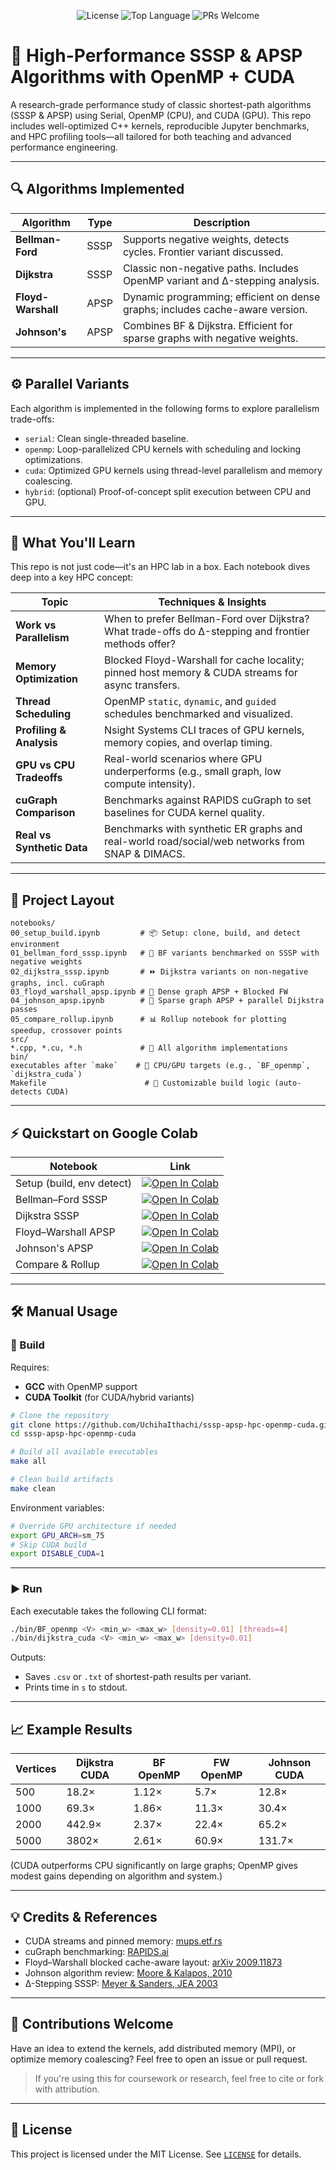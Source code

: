 <p align="center">
  <img src="https://img.shields.io/github/license/UchihaIthachi/sssp-apsp-hpc-openmp-cuda?style=for-the-badge" alt="License">
  <img src="https://img.shields.io/github/languages/top/UchihaIthachi/sssp-apsp-hpc-openmp-cuda?style=for-the-badge" alt="Top Language">
  <img src="https://img.shields.io/badge/PRs-Welcome-brightgreen.svg?style=for-the-badge" alt="PRs Welcome">
</p>

# 🚀 High-Performance SSSP & APSP Algorithms with OpenMP + CUDA

A research-grade performance study of classic shortest-path algorithms (SSSP & APSP) using Serial, OpenMP (CPU), and CUDA (GPU). This repo includes well-optimized C++ kernels, reproducible Jupyter benchmarks, and HPC profiling tools—all tailored for both teaching and advanced performance engineering.

---

## 🔍 Algorithms Implemented

| Algorithm          | Type | Description                                                                   |
| ------------------ | ---- | ----------------------------------------------------------------------------- |
| **Bellman-Ford**   | SSSP | Supports negative weights, detects cycles. Frontier variant discussed.        |
| **Dijkstra**       | SSSP | Classic non-negative paths. Includes OpenMP variant and Δ-stepping analysis.  |
| **Floyd-Warshall** | APSP | Dynamic programming; efficient on dense graphs; includes cache-aware version. |
| **Johnson's**      | APSP | Combines BF & Dijkstra. Efficient for sparse graphs with negative weights.    |

---

## ⚙️ Parallel Variants

Each algorithm is implemented in the following forms to explore parallelism trade-offs:

- `serial`: Clean single-threaded baseline.
- `openmp`: Loop-parallelized CPU kernels with scheduling and locking optimizations.
- `cuda`: Optimized GPU kernels using thread-level parallelism and memory coalescing.
- `hybrid`: (optional) Proof-of-concept split execution between CPU and GPU.

---

## 🧠 What You'll Learn

This repo is not just code—it's an HPC lab in a box. Each notebook dives deep into a key HPC concept:

| Topic                      | Techniques & Insights                                                                                |
| -------------------------- | ---------------------------------------------------------------------------------------------------- |
| **Work vs Parallelism**    | When to prefer Bellman-Ford over Dijkstra? What trade-offs do Δ-stepping and frontier methods offer? |
| **Memory Optimization**    | Blocked Floyd-Warshall for cache locality; pinned host memory & CUDA streams for async transfers.    |
| **Thread Scheduling**      | OpenMP `static`, `dynamic`, and `guided` schedules benchmarked and visualized.                       |
| **Profiling & Analysis**   | Nsight Systems CLI traces of GPU kernels, memory copies, and overlap timing.                         |
| **GPU vs CPU Tradeoffs**   | Real-world scenarios where GPU underperforms (e.g., small graph, low compute intensity).             |
| **cuGraph Comparison**     | Benchmarks against RAPIDS cuGraph to set baselines for CUDA kernel quality.                          |
| **Real vs Synthetic Data** | Benchmarks with synthetic ER graphs and real-world road/social/web networks from SNAP & DIMACS.      |

---

## 📁 Project Layout

```
notebooks/
00_setup_build.ipynb         # 📦 Setup: clone, build, and detect environment
01_bellman_ford_sssp.ipynb   # 🔁 BF variants benchmarked on SSSP with negative weights
02_dijkstra_sssp.ipynb       # ⏩ Dijkstra variants on non-negative graphs, incl. cuGraph
03_floyd_warshall_apsp.ipynb # 🧮 Dense graph APSP + Blocked FW
04_johnson_apsp.ipynb        # 🔀 Sparse graph APSP + parallel Dijkstra passes
05_compare_rollup.ipynb      # 📊 Rollup notebook for plotting speedup, crossover points
src/
*.cpp, *.cu, *.h             # 🧩 All algorithm implementations
bin/
executables after `make`    # 🧵 CPU/GPU targets (e.g., `BF_openmp`, `dijkstra_cuda`)
Makefile                      # 🔧 Customizable build logic (auto-detects CUDA)
```

---

## ⚡ Quickstart on Google Colab

| Notebook                  | Link                                                                                                                                                                                                            |
| ------------------------- | --------------------------------------------------------------------------------------------------------------------------------------------------------------------------------------------------------------- |
| Setup (build, env detect) | [![Open In Colab](https://colab.research.google.com/assets/colab-badge.svg)](https://colab.research.google.com/github/UchihaIthachi/sssp-apsp-hpc-openmp-cuda/blob/main/notebooks/00_setup_build.ipynb)         |
| Bellman–Ford SSSP         | [![Open In Colab](https://colab.research.google.com/assets/colab-badge.svg)](https://colab.research.google.com/github/UchihaIthachi/sssp-apsp-hpc-openmp-cuda/blob/main/notebooks/01_bellman_ford_sssp.ipynb)   |
| Dijkstra SSSP             | [![Open In Colab](https://colab.research.google.com/assets/colab-badge.svg)](https://colab.research.google.com/github/UchihaIthachi/sssp-apsp-hpc-openmp-cuda/blob/main/notebooks/02_dijkstra_sssp.ipynb)       |
| Floyd–Warshall APSP       | [![Open In Colab](https://colab.research.google.com/assets/colab-badge.svg)](https://colab.research.google.com/github/UchihaIthachi/sssp-apsp-hpc-openmp-cuda/blob/main/notebooks/03_floyd_warshall_apsp.ipynb) |
| Johnson's APSP            | [![Open In Colab](https://colab.research.google.com/assets/colab-badge.svg)](https://colab.research.google.com/github/UchihaIthachi/sssp-apsp-hpc-openmp-cuda/blob/main/notebooks/04_johnson_apsp.ipynb)        |
| Compare & Rollup          | [![Open In Colab](https://colab.research.google.com/assets/colab-badge.svg)](https://colab.research.google.com/github/UchihaIthachi/sssp-apsp-hpc-openmp-cuda/blob/main/notebooks/05_compare_rollup.ipynb)      |

---

## 🛠 Manual Usage

### 🔨 Build

Requires:

- **GCC** with OpenMP support
- **CUDA Toolkit** (for CUDA/hybrid variants)

```bash
# Clone the repository
git clone https://github.com/UchihaIthachi/sssp-apsp-hpc-openmp-cuda.git
cd sssp-apsp-hpc-openmp-cuda

# Build all available executables
make all

# Clean build artifacts
make clean
```

Environment variables:

```bash
# Override GPU architecture if needed
export GPU_ARCH=sm_75
# Skip CUDA build
export DISABLE_CUDA=1
```

---

### ▶️ Run

Each executable takes the following CLI format:

```bash
./bin/BF_openmp <V> <min_w> <max_w> [density=0.01] [threads=4]
./bin/dijkstra_cuda <V> <min_w> <max_w> [density=0.01]
```

Outputs:

- Saves `.csv` or `.txt` of shortest-path results per variant.
- Prints time in `s` to stdout.

---

## 📈 Example Results

| Vertices | Dijkstra CUDA | BF OpenMP | FW OpenMP | Johnson CUDA |
| -------- | ------------- | --------- | --------- | ------------ |
| 500      | 18.2×         | 1.12×     | 5.7×      | 12.8×        |
| 1000     | 69.3×         | 1.86×     | 11.3×     | 30.4×        |
| 2000     | 442.9×        | 2.37×     | 22.4×     | 65.2×        |
| 5000     | 3802×         | 2.61×     | 60.9×     | 131.7×       |

(CUDA outperforms CPU significantly on large graphs; OpenMP gives modest gains depending on algorithm and system.)

---

## 💡 Credits & References

- CUDA streams and pinned memory: [mups.etf.rs](https://mups.etf.rs)
- cuGraph benchmarking: [RAPIDS.ai](https://rapids.ai)
- Floyd–Warshall blocked cache-aware layout: [arXiv 2009.11873](https://arxiv.org/abs/2009.11873)
- Johnson algorithm review: [Moore & Kalapos, 2010](https://cs.cmu.edu/~calos/johnson-apsp)
- Δ-Stepping SSSP: [Meyer & Sanders, JEA 2003](https://doi.org/10.1145/857082.857123)

---

## 🙌 Contributions Welcome

Have an idea to extend the kernels, add distributed memory (MPI), or optimize memory coalescing? Feel free to open an issue or pull request.

> If you're using this for coursework or research, feel free to cite or fork with attribution.

---

## 📄 License

This project is licensed under the MIT License. See [`LICENSE`](LICENSE) for details.
